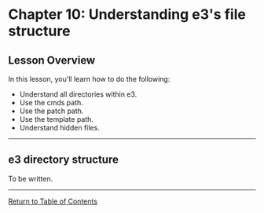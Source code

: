 # Chapter 10: Understanding e3's file structure

## Lesson Overview

In this lesson, you'll learn how to do the following:

* Understand all directories within e3.
* Use the cmds path.
* Use the patch path.
* Use the template path.
* Understand hidden files.

---

## e3 directory structure

To be written.


---

[Return to Table of Contents](README.md)
